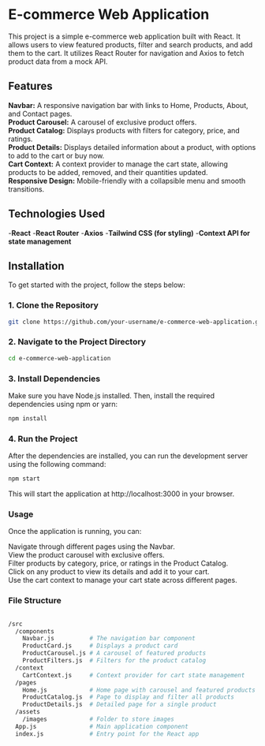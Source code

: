
# E-commerce Web Application
This project is a simple e-commerce web application built with React. It allows users to view featured products, filter and search products, and add them to the cart. It utilizes React Router for navigation and Axios to fetch product data from a mock API.

## Features
**Navbar:** A responsive navigation bar with links to Home, Products, About, and Contact pages.  
**Product Carousel:** A carousel of exclusive product offers.  
**Product Catalog:**  Displays products with filters for category, price, and ratings.  
**Product Details:** Displays detailed information about a product, with options to add to the cart or buy now.  
**Cart Context:** A context provider to manage the cart state, allowing products to be added, removed, and their quantities updated.  
**Responsive Design:** Mobile-friendly with a collapsible menu and smooth transitions.  

## Technologies Used
-**React** 
-**React Router** 
-**Axios** 
-**Tailwind CSS (for styling)** 
-**Context API for state management** 

## Installation 

To get started with the project, follow the steps below: 

### 1. Clone the Repository 
``` bash
git clone https://github.com/your-username/e-commerce-web-application.git
```
### 2. Navigate to the Project Directory 
```bash
cd e-commerce-web-application
``` 
### 3. Install Dependencies 
Make sure you have Node.js installed. Then, install the required dependencies using npm or yarn: 

```bash
npm install
```
### 4. Run the Project 
After the dependencies are installed, you can run the development server using the following command: 

```bash
npm start
```
This will start the application at http://localhost:3000 in your browser.

### Usage 

Once the application is running, you can: 

Navigate through different pages using the Navbar.  
View the product carousel with exclusive offers.  
Filter products by category, price, or ratings in the Product Catalog.  
Click on any product to view its details and add it to your cart.  
Use the cart context to manage your cart state across different pages.  

### File Structure
```bash

/src
  /components
    Navbar.js          # The navigation bar component
    ProductCard.js     # Displays a product card
    ProductCarousel.js # A carousel of featured products
    ProductFilters.js  # Filters for the product catalog
  /context
    CartContext.js     # Context provider for cart state management
  /pages
    Home.js            # Home page with carousel and featured products
    ProductCatalog.js  # Page to display and filter all products
    ProductDetails.js  # Detailed page for a single product
  /assets
    /images            # Folder to store images
  App.js               # Main application component
  index.js             # Entry point for the React app
```

